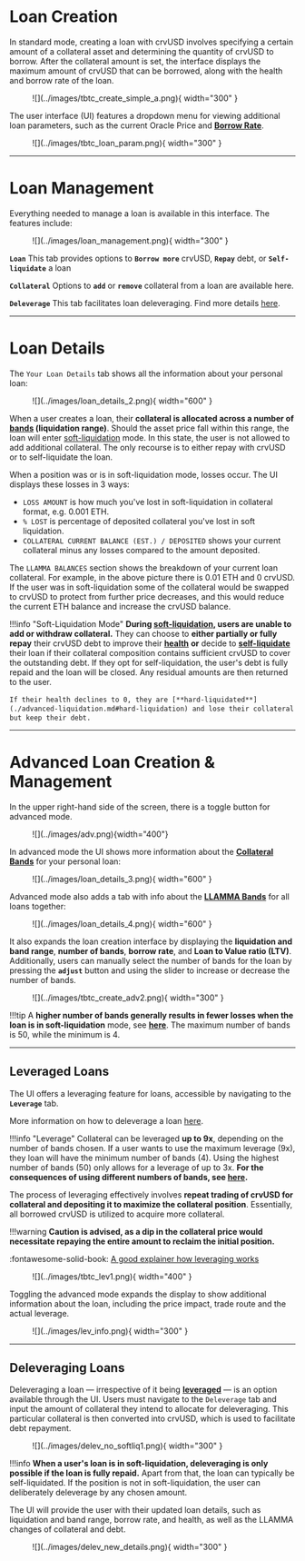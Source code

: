 # **Loan Creation**

In standard mode, creating a loan with crvUSD involves specifying a certain amount of a collateral asset and determining the quantity of crvUSD to borrow. After the collateral amount is set, the interface displays the maximum amount of crvUSD that can be borrowed, along with the health and borrow rate of the loan.

<figure markdown>
  ![](../images/tbtc_create_simple_a.png){ width="300" }
  <figcaption></figcaption>
</figure>


The user interface (UI) features a dropdown menu for viewing additional loan parameters, such as the current Oracle Price and [**Borrow Rate**](./loan-concepts.md#borrow-rate).


<figure markdown>
  ![](../images/tbtc_loan_param.png){ width="300" }
  <figcaption></figcaption>
</figure>

---

# **Loan Management**

Everything needed to manage a loan is available in this interface. The features include:

<figure markdown>
  ![](../images/loan_management.png){ width="300" }
  <figcaption></figcaption>
</figure>

**`Loan`**
This tab provides options to **`Borrow more`** crvUSD, **`Repay`** debt, or **`Self-liquidate`** a loan

**`Collateral`**
Options to **`add`** or **`remove`** collateral from a loan are available here.

**`Deleverage`**
This tab facilitates loan deleveraging. Find more details [here](#deleveraging-loans).

---

# **Loan Details**

The `Your Loan Details` tab shows all the information about your personal loan:

<figure markdown>
  ![](../images/loan_details_2.png){ width="600" }
  <figcaption></figcaption>
</figure>

When a user creates a loan, their **collateral is allocated across a number of [bands](./advanced-liquidation.md#bands-n) (liquidation range)**. Should the asset price fall within this range, the loan will enter [soft-liquidation](./advanced-liquidation.md#soft-and-de-liquidation) mode. In this state, the user is not allowed to add additional collateral. The only recourse is to either repay with crvUSD or to self-liquidate the loan.

When a position was or is in soft-liquidation mode, losses occur. The UI displays these losses in 3 ways:

- `LOSS AMOUNT` is how much you've lost in soft-liquidation in collateral format, e.g. 0.001 ETH.
- `% LOST` is percentage of deposited collateral you've lost in soft liquidation.
- `COLLATERAL CURRENT BALANCE (EST.) / DEPOSITED` shows your current collateral minus any losses compared to the amount deposited.

The `LLAMMA BALANCES` section shows the breakdown of your current loan collateral.  For example, in the above picture there is 0.01 ETH and 0 crvUSD.  If the user was in soft-liquidation some of the collateral would be swapped to crvUSD to protect from further price decreases, and this would reduce the current ETH balance and increase the crvUSD balance.


!!!info "Soft-Liquidation Mode"
    **During [soft-liquidation](./advanced-liquidation.md#soft-and-de-liquidation), users are unable to add or withdraw collateral.** They can choose to **either partially or fully repay** their crvUSD debt to improve their [**health**](./loan-concepts.md#loan-health) **or** decide to [**self-liquidate**](../lending/how-to-borrow.md#self-liquidate) their loan if their collateral composition contains sufficient crvUSD to cover the outstanding debt. If they opt for self-liquidation, the user's debt is fully repaid and the loan will be closed. Any residual amounts are then returned to the user.

    If their health declines to 0, they are [**hard-liquidated**](./advanced-liquidation.md#hard-liquidation) and lose their collateral but keep their debt.

---

# **Advanced Loan Creation & Management**

In the upper right-hand side of the screen, there is a toggle button for advanced mode.

<figure markdown>
  ![](../images/adv.png){width="400"}
  <figcaption></figcaption>
</figure>

In advanced mode the UI shows more information about the [**Collateral Bands**](./advanced-liquidation.md#bands-n) for your personal loan:

<figure markdown>
  ![](../images/loan_details_3.png){ width="600" }
  <figcaption></figcaption>
</figure>

Advanced mode also adds a tab with info about the [**LLAMMA Bands**](./advanced-liquidation.md#bands-n) for all loans together:

<figure markdown>
  ![](../images/loan_details_4.png){ width="600" }
  <figcaption></figcaption>
</figure>

It also expands the loan creation interface by displaying the **liquidation and band range**, **number of bands**, **borrow rate**, and **Loan to Value ratio (LTV)**. Additionally, users can manually select the number of bands for the loan by pressing the **`adjust`** button and using the slider to increase or decrease the number of bands.

<figure markdown>
  ![](../images/tbtc_create_adv2.png){ width="300" }
  <figcaption></figcaption>
</figure>

!!!tip
    A **higher number of bands generally results in fewer losses when the loan is in soft-liquidation** mode, see [**here**](./loan-concepts.md#loan-health). The maximum number of bands is 50, while the minimum is 4.

---

## **Leveraged Loans**

The UI offers a leveraging feature for loans, accessible by navigating to the **`Leverage`** tab.

More information on how to deleverage a loan [here](#deleveraging-loans).

!!!info "Leverage"
    Collateral can be leveraged **up to 9x**, depending on the number of bands chosen. If a user wants to use the maximum leverage (9x), they loan will have the minimum number of bands (4). Using the highest number of bands (50) only allows for a leverage of up to 3x. **For the consequences of using different numbers of bands, see [here](./loan-concepts.md#loan-health).**

The process of leveraging effectively involves **repeat trading of crvUSD for collateral and depositing it to maximize the collateral position**. Essentially, all borrowed crvUSD is utilized to acquire more collateral.

!!!warning
    **Caution is advised, as a dip in the collateral price would necessitate repaying the entire amount to reclaim the initial position.**

:fontawesome-solid-book: [A good explainer how leveraging works](https://curve.substack.com/p/august-15-2023-all-or-nothing)

<figure markdown>
![](../images/tbtc_lev1.png){ width="400" }
<figcaption></figcaption>
</figure>

Toggling the advanced mode expands the display to show additional information about the loan, including the price impact, trade route and the actual leverage.

<figure markdown>
![](../images/lev_info.png){ width="300" }
<figcaption></figcaption>
</figure>

---

## **Deleveraging Loans**

Deleveraging a loan — irrespective of it being [**leveraged**](../crvusd/loan-creation.md#leveraged-loans)  — is an option available through the UI. Users must navigate to the `Deleverage` tab and input the amount of collateral they intend to allocate for deleveraging. This particular collateral is then converted into crvUSD, which is used to facilitate debt repayment.

<figure markdown>
  ![](../images/delev_no_softliq1.png){ width="300" }
  <figcaption></figcaption>
</figure>


!!!info
    **When a user's loan is in soft-liquidation, deleveraging is only possible if the loan is fully repaid.** Apart from that, the loan can typically be self-liquidated. If the position is not in soft-liquidation, the user can deliberately deleverage by any chosen amount.

The UI will provide the user with their updated loan details, such as liquidation and band range, borrow rate, and health, as well as the LLAMMA changes of collateral and debt.

<figure markdown>
![](../images/delev_new_details.png){ width="300" }
  <figcaption></figcaption>
</figure>
